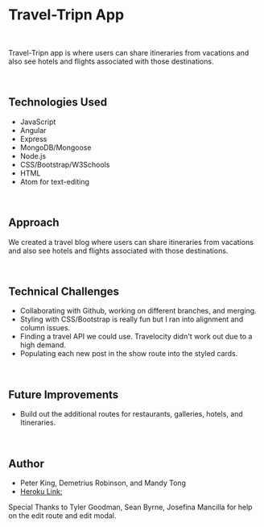 # Travel-Tripn App

<br>

Travel-Tripn app is where users can share itineraries from vacations and also see hotels and flights associated with those destinations.

<br>

## Technologies Used

- JavaScript
- Angular
- Express
- MongoDB/Mongoose
- Node.js
- CSS/Bootstrap/W3Schools
- HTML
- Atom for text-editing

<br>

## Approach

We created a travel blog where users can share itineraries from vacations and also see hotels and flights associated with those destinations.

<br>

## Technical Challenges

- Collaborating with Github, working on different branches, and merging.
- Styling with CSS/Bootstrap is really fun but I ran into alignment and column issues.
- Finding a travel API we could use. Travelocity didn't work out due to a high demand.
- Populating each new post in the show route into the styled cards.

<br>

## Future Improvements

- Build out the additional routes for restaurants, galleries, hotels, and Itineraries.


<br>

## Author

- Peter King, Demetrius Robinson, and Mandy Tong
- [Heroku Link:](https://travel-tripn.herokuapp.com/)

Special Thanks to Tyler Goodman, Sean Byrne, Josefina Mancilla for help on the edit route and edit modal.

<br>
